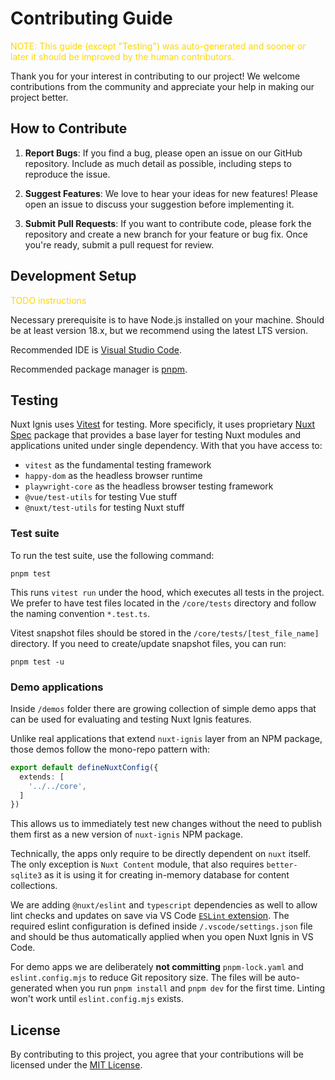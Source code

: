 # Contributing Guide

<p style="color: gold">NOTE: This guide (except "Testing") was auto-generated and sooner or later it should be improved by the human contributors.</p>

Thank you for your interest in contributing to our project! We welcome contributions from the community and appreciate your help in making our project better.

## How to Contribute

1. **Report Bugs**: If you find a bug, please open an issue on our GitHub repository. Include as much detail as possible, including steps to reproduce the issue.

2. **Suggest Features**: We love to hear your ideas for new features! Please open an issue to discuss your suggestion before implementing it.

3. **Submit Pull Requests**: If you want to contribute code, please fork the repository and create a new branch for your feature or bug fix. Once you're ready, submit a pull request for review.

## Development Setup

<p style="color: gold">TODO instructions</p>

Necessary prerequisite is to have Node.js installed on your machine. Should be at least version 18.x, but we recommend using the latest LTS version.

Recommended IDE is [Visual Studio Code](https://code.visualstudio.com/).

Recommended package manager is [pnpm](https://pnpm.io/).

## Testing

Nuxt Ignis uses [Vitest](https://vitest.dev/) for testing. More specificly, it uses proprietary [Nuxt Spec](https://github.com/AloisSeckar/nuxt-spec) package that provides a base layer for testing Nuxt modules and applications united under single dependency. With that you have access to:
- `vitest` as the fundamental testing framework
- `happy-dom` as the headless browser runtime
- `playwright-core` as the headless browser testing framework
- `@vue/test-utils` for testing Vue stuff
- `@nuxt/test-utils` for testing Nuxt stuff

### Test suite
To run the test suite, use the following command:

```[pnpm]
pnpm test
```

This runs `vitest run` under the hood, which executes all tests in the project. We prefer to have test files located in the `/core/tests` directory and follow the naming convention `*.test.ts`.

Vitest snapshot files should be stored in the `/core/tests/[test_file_name]` directory. If you need to create/update snapshot files, you can run:

```[pnpm]
pnpm test -u
```

### Demo applications

Inside `/demos` folder there are growing collection of simple demo apps that can be used for evaluating and testing Nuxt Ignis features.

Unlike real applications that extend `nuxt-ignis` layer from an NPM package, those demos follow the mono-repo pattern with:

```ts [nuxt.config.ts]
export default defineNuxtConfig({
  extends: [
    '../../core',
  ]
})
```

This allows us to immediately test new changes without the need to publish them first as a new version of `nuxt-ignis` NPM package.

Technically, the apps only require to be directly dependent on `nuxt` itself. The only exception is `Nuxt Content` module, that also requires `better-sqlite3` as it is using it for creating in-memory database for content collections.

We are adding `@nuxt/eslint` and `typescript` dependencies as well to allow lint checks and updates on save via VS Code [`ESLint` extension](https://marketplace.visualstudio.com/items?itemName=dbaeumer.vscode-eslint). The required eslint configuration is defined inside `/.vscode/settings.json` file and should be thus automatically applied when you open Nuxt Ignis in VS Code.

For demo apps we are deliberately **not committing** `pnpm-lock.yaml` and `eslint.config.mjs` to reduce Git repository size. The files will be auto-generated when you run `pnpm install` and `pnpm dev` for the first time. Linting won't work until `eslint.config.mjs` exists.

## License

By contributing to this project, you agree that your contributions will be licensed under the [MIT License](LICENSE).
